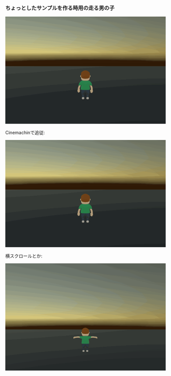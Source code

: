 ### ちょっとしたサンプルを作る時用の走る男の子

![](images/0.gif)

Cinemachinで追従:

![](images/1.gif)

横スクロールとか:

![](images/2.gif)
